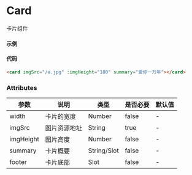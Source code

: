 # Card
卡片组件

#### 示例

<card imgSrc="/a.jpg" :imgHeight="180" summary="爱你一万年"></card>

#### 代码

```html
<card imgSrc="/a.jpg" :imgHeight="180" summary="爱你一万年"></card>
```

### Attributes

| 参数      | 说明         | 类型        | 是否必要 | 默认值 |
| --------- | ------------ | ----------- | -------- | ------ |
| width     | 卡片的宽度   | Number      | false    | -      |
| imgSrc    | 图片资源地址 | String      | true     | -      |
| imgHeight | 图片高度     | Number      | false    | -      |
| summary   | 卡片概要     | String/Slot | false    | -      |
| footer    | 卡片底部     | Slot        | false    | -      |

